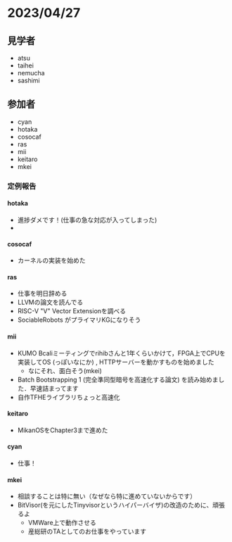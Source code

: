 # 2023/04/27

## 見学者
- atsu
- taihei
- nemucha
- sashimi 

## 参加者

- cyan
- hotaka
- cosocaf
- ras
- mii
- keitaro
- mkei

### 定例報告

#### hotaka

- 進捗ダメです！(仕事の急な対応が入ってしまった)
- 

#### cosocaf

- カーネルの実装を始めた

#### ras

- 仕事を明日辞める
- LLVMの論文を読んでる
- RISC-V "V" Vector Extensionを調べる
- SociableRobots がプライマリKGになりそう

#### mii

- KUMO Bcaliミーティングでrihibさんと1年くらいかけて，FPGA上でCPUを実装してOS (っぽいなにか) , HTTPサーバーを動かすものを始めました
    - なにそれ、面白そう(mkei)
- Batch Bootstrapping 1 (完全準同型暗号を高速化する論文) を読み始めました．早速詰まってます
- 自作TFHEライブラリちょっと高速化

#### keitaro
- MikanOSをChapter3まで進めた

#### cyan

- 仕事！

#### mkei

- 相談することは特に無い（なぜなら特に進めていないからです）
- BitVisor(を元にしたTinyvisorというハイパーバイザ)の改造のために、頑張るよ
    - VMWare上で動作させる
    - 産総研のTAとしてのお仕事をやっています
